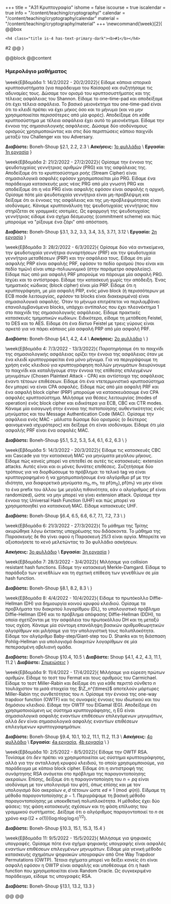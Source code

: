 +++
title = "Α31 Κρυπτογραφία"
ishome = false
iscourse = true
iscalendar = true
info = "/content/teaching/cryptography/"
calendar = "/content/teaching/cryptography/calendar"
material = "/content/teaching/cryptography/material"
+++
\newcommand{\week}[2]{
@@box
~~~ 
<h4 class="title is-4 has-text-primary-dark"><b>#1</b></h4>
~~~ 
#2
@@
}

@@block
@@content

### Ημερολόγιο μαθήματος

\week{Εβδομάδα 1: 14/2/2022 - 20/2/2022}{
Είδαμε κάποια ιστορικά κρυπτοσυστήματα (για παράδειγμα του Καίσαρα) και συζητήσαμε τις αδυναμίες τους.
Δώσαμε τον ορισμό του κρυπτοσυστήματος και της τέλειας ασφάλειας του Shannon. Είδαμε το one-time-pad
και αποδείξαμε ότι έχει τέλεια ασφάλεια. Το βασικό μειονέκτημα του one-time-pad είναι ότι το κλειδί
πρέπει να έχει μήκος όσο και το μήνυμα (και να μην χρησιμοποιείται περισσότερες από μία φορές).
Αποδείξαμε ότι *κάθε* κρυπτοσύστημα με τέλεια ασφάλεια έχει αυτό το μειονέκτημα.
Είδαμε την έννοια της σημασιολογικής ασφάλειας. Δώσαμε δύο ισοδύναμους ορισμούς χρησιμοποιώντας και 
στις δύο περιπτώσεις κάποιο παιχνίδι μεταξύ του Challenger και του Adversary.

**Διαβάστε:** Boneh-Shoup §2.1, 2.2, 2.3 \\
**Ασκήσεις:** [1ο φυλλάδιο](../crypto-assign-2022-1.pdf) \\
**Εργασία:** [1η εργασία](../assign-1) 
}

\week{Εβδομάδα 2: 21/2/2022 - 27/2/2022}{
Ορίσαμε την έννοια της ψευδοτυχαίας γεννήτριας αριθμών (PRG) και της ασφάλειας της.
Αποδείξαμε ότι το κρυπτοσύστημα ροής (Stream Cipher) είναι σημασιολογικά ασφαλές 
εφόσον χρησιμοποιείται μία PRG. Είδαμε ένα παράδειγμα κατασκευής μιας νέας PRG από
μία γνωστή PRG και αποδείξαμε ότι η νέα PRG είναι ασφαλής εφόσον είναι ασφαλής η
αρχική. Ορίσαμε πότε μία ψευδοτυχαία γεννήτρια είναι μη-προβλέψιμη και δείξαμε
ότι οι έννοιες της ασφάλειας και της μη-προβλεψιμότητας είναι ισοδύναμες. Κάναμε
κρυπτανάλυση της ψευδοτυχαίας γεννήτριας που στηρίζεται σε γραμμικές ισοτιμίες.
Ως εφαρμογή της ψευδοτυχαίας γεννήτριας είδαμε ένα σχήμα δέσμευσης (commitment scheme)
και πώς μπορούμε να "ρίξουμε ένα ζάρι" από απόσταση.

**Διαβάστε:** Boneh-Shoup §3.1, 3.2, 3.3, 3.4, 3.5, 3.7.1, 3.12 \\
**Εργασία:** [2η εργασία](../assign-2) 
}

\week{Εβδομάδα 3: 28/2/2022 - 6/3/2022}{
Ορίσαμε δύο νέα αντικείμενα, την ψευδοτυχαία γεννήτρια συναρτήσεων (PRF) και την
ψευδοτυχαία γεννήτρια μεταθέσεων (PRP) και την ασφάλεια τους. Είδαμε ότι μία 
ασφαλής PRP είναι ασφαλής PRF, εφόσον το πεδίο ορισμού (που είναι και πεδίο τιμών)
είναι υπερ-πολυωνυμικό (στην παράμετρο ασφαλείας). Είδαμε πώς από μια ασφαλή PRF
μπορούμε να πάρουμε μία ασφαλή PRG. Ισχύει και το αντίστροφο. Είδαμε την κατασκευή 
χωρίς την απόδειξη. Ένας τμηματικός κώδικας (block cipher) είναι μία PRP. Είδαμε
ότι η κρυπτογράφηση, με μία ασφαλή PRP, ενός μόνο block (ή περισσότερων με ECB
mode λειτουργίας, *εφόσον* τα blocks είναι διακεκριμένα) είναι σημασιολογικά ασφαλής.
Όταν το μήνυμα επιτρέπεται να περιλαμβάνει επαναλαμβανόμενα blocks, υπάρχει 
αντίπαλος που έχει πλεονέκτημα 1 στο παιχνίδι της σημασιολογικής ασφάλειας.
Είδαμε πρακτικές κατασκευές τμηματικών κωδίκων. Ειδικότερα, είδαμε τη μετάθεση 
Feistel, το DES και το AES. Είδαμε ότι ένα δίκτυο Feistel με τρεις γύρους 
είναι αρκετό για να πάρει κάποιος μία ασφαλή PRP από μία ασφαλή PRF. 

**Διαβάστε:** Boneh-Shoup §4.1, 4.2, 4.4  \\
**Ασκήσεις:** [2ο φυλλάδιο](../crypto-assign-2022-2.pdf) \\
}

\week{Εβδομάδα 4: 7/3/2022 - 13/3/2022}{
Παρατηρήσαμε ότι το παιχνίδι της σημασιολογικής ασφάλειας ορίζει την έννοια
της ασφάλειας όταν με ένα κλειδί κρυπτογραφείται ένα μόνο μήνυμα. Για να περιγράψουμε
τη χρήση ενός κλειδιού για κρυπτογράφηση πολλών μηνυμάτων διευρύνουμε το παιχνίδι και
καταλήγουμε στην έννοια της επίθεσης επιλεγμένων μηνυμάτων (Chosen Plaintext Attack - CPA)
και αντίστοιχα της ασφάλειας έναντι τέτοιων επιθέσεων. Είδαμε ότι ένα ντετερμινιστικό
κρυπτοσύστημα δεν μπορεί να είναι CPA ασφαλές. Είδαμε πώς από μία ασφαλή PRF και
ένα ασφαλή block cipher (PRP) μπορούμe να κατασκευάσουμε ένα CPA ασφαλές κρυπτοσύστημα.
Μιλήσαμε για θέσεις λειτουργίας (modes of operation) ενός block cipher και ειδικότερα 
για ECB, CBC και CTR modes. Κάναμε μία εισαγωγή στην έννοια της πιστοποίησης αυθεντικότητας
ενός μηνύματος και του Message Authentication Code (MAC). Ορίσαμε την ασφάλεια ενός
MAC - μάλιστα δώσαμε δύο ορισμούς (ο δεύτερος φαινομενικά ισχυρότερος) και δείξαμε ότι
είναι ισοδύναμοι. Είδαμε ότι μία ασφαλής PRF είναι ένα ασφαλές MAC.

**Διαβάστε:** Boneh-Shoup §5.1, 5.2, 5.3, 5.4, 6.1, 6.2, 6.3 \\
}

\week{Εβδομάδα 5: 14/3/2022 - 20/3/2022}{
Είδαμε τις κατασκευές CBC και Cascade για την κατασκευή MAC για μηνύματα μεγάλου μήκους.
Είδαμε πώς κανείς μπορεί να επιτεθεί σε αυτές τις κατασκευές: extension attacks. Αυτές 
είναι και οι μόνες δυνάτες επιθέσεις. Συζητήσαμε δύο τρόπους για να διορθώσουμε το
πρόβλημα: το τελικό tag να είναι κρυπτογραφημένο ή να χρησιμοποιήσουμε ένα αλγόριθμο
$\mathrm{pf}$ με την ιδιότητα, για διαφορετικά μηνύματα $m_0, m_1$, τα
$\mathrm{pf}(m_0), \mathrm{pf}(m_1)$ να 
μην είναι το ένα prefix του άλλου (με μεγάλη πιθανότητα, εάν ο αλγόριθμος $\mathrm{pf}$ είναι
randomized), ώστε να μην μπορεί να γίνει extension attack. Ορίσαμε την έννοια της
Universal Hash Function (UHF) και πώς μπορεί να χρησιμοποιηθεί για κατασκευή MAC. Είδαμε
κατασκευές UHF.

**Διαβάστε:** Boneh-Shoup §6.4, 6.5, 6.6, 6.7, 7.1, 7.2, 7.3 \\
}

\week{Εβδομάδα 6: 21/3/2022 - 27/3/2022}{
Το μάθημα της Τρίτης ακυρώθηκε λόγω έκτακτης υποχρέωσης του διδάσκοντα.
Το μάθημα της Παρασκευής δε θα γίνει αφού η Παρασκευή 25/3 είναι αργία.
Μπορείτε να αξιοποιήσετε το κενό μελετώντας το 3ο φυλλάδιο ασκήσεων.

**Ασκήσεις:** [3ο φυλλάδιο](../crypto-assign-2022-3.pdf) \\
**Εργασία:** [3η εργασία](../assign-3) 
}

\week{Εβδομάδα 7: 28/3/2022 - 3/4/2022}{
Μιλήσαμε για collision resistant hash functions. Είδαμε την κατασκευή
Merkle-Damgard. Είδαμε το παράδοξο των γενεθλίων και τη σχετική
επίθεση των γενεθλίων σε μία hash function.

**Διαβάστε:** Boneh-Shoup §8.1, 8.2, 8.3 \\
}

\week{Εβδομάδα 8: 4/4/2022 - 10/4/2022}{
Είδαμε το πρωτόκολλο Diffie-Hellman (DH) για δημιουργία κοινού κρυφού κλειδιού.
Ορίσαμε τα προβλήματα του διακριτού λογαρίθμου (DL), το υπολογιστικό
πρόβλημα Diffie-Hellman (DH) και το πρόβλημα απόφασης Diffie-Hellman (DDH),
τα οποία σχετίζονται με την ασφάλεια του πρωτοκόλλου DH και τη μεταξύ τους σχέση.
Κάναμε μία σύντομη επανάληψη βασικών αριθμοθεωρητικών αλγορίθμων και μιλήσαμε
για την υπολογιστική τους πολυπλοκότητα. Είδαμε τον αλγόριθμο Baby-step/Giant-step
του D. Shanks και τη διάσπαση Pohlig-Hellman για υπολογισμό διακριτών λογαρίθμων
σε μία πεπερασμένη αβελιανή ομάδα.

**Διαβάστε:** Boneh-Shoup §10.4, 10.5 \\
**Διαβάστε:** Shoup §4.1, 4.2, 4.3, 11.1, 11.2 \\
**Διαβάστε:** [Σημειώσεις](../note-dlp.pdf) 
}

\week{Εβδομάδα 9: 11/4/2022 - 17/4/2022}{
Μιλήσαμε για εύρεση πρώτων αριθμών. Είδαμε το τεστ του Fermat και τους
αριθμούς του Carmichael. Είδαμε το τεστ Miller-Rabin και δείξαμε 
ότι για κάθε περιττό σύνθετο $n$ τουλάχιστον τα μισά στοιχεία της $\Z_n^{\times}$
αποτελούν μάρτυρες Miller-Rabin της συνθετότητας του $n$. Ορίσαμε την 
έννοια της one-way trapdoor function (OWTF) και τις συναφείς έννοιες του ιδιωτικού
και του δημόσιου κλειδιού. Είδαμε την OWTF του ElGamal (EG). Αποδείξαμε ότι 
χρησιμοποιούμενη ως σύστημα κρυπτογράφησης, η EG είναι σημασιολογικά ασφαλής
εναντίων επιθέσεων επιλεγόμενων μηνυμάτων, αλλά *δεν* είναι σημασιολογικά
ασφαλής εναντίων επιθέσεων επιλεγόμενων κρυπτογραφημάτων.

**Διαβάστε:** Boneh-Shoup §9.4, 10.1, 10.2, 11.1, 11.2, 11.3 \\
**Ασκήσεις:** [4ο φυλλάδιο](../crypto-assign-2022-4.pdf) \\
**Εργασία:** [4a εργασία](../assign-4a), [4b εργασία](../assign-4b) \\
}

\week{Εβδομάδα 10: 2/5/2022 - 8/5/2022}{
Είδαμε την OWTF RSA. Τονίσαμε ότι *δεν* πρέπει να χρησιμοποιείται ως
σύστημα κρυπτογράφησης, αλλά για την ανταλλαγή κρυφού κλειδιού, το
οποίο χρησιμομποιούμε, για παράδειγμα με κάποιο block cipher. Είδαμε
ότι η αντιστροφή της συνάρτησης RSA ανάγεται στο πρόβλημα της
παραγοντοποίησης ακεραίων. Επίσης, δείξαμε ότι η παραγοντοποίηση
του $n = pq$ είναι ισοδύναμη με τον υπολογισμό του $\varphi(n)$,
όπως επίσης και με τον υπολογισμό δύο ακεραίων $e,d$ τέτοιων 
ώστε $ed\equiv 1 \pmod{\varphi(n)}$. Είδμαμε τη μέθοδο παραγοντοποίησης
$p-1$. Περιγράψαμε τη βασική μέθοδο παραγοντοποίησης με υποεκθετική
πολυπλοκότητα. Η μέθοδος έχει δύο φάσεις: της φάση κατασκευής σχέσεων
και τη φάση επίλυσης του γραμμικού συστήματος. Δείξαμε ότι ο αλγόριθμος
παραγοντοποιεί το $n$ σε χρόνο
$\exp\left((2 + o(1)) (\log{n} \log\log{n})^{1/2} \right)$.

**Διαβάστε:** Boneh-Shoup §10.3, 15.1, 15.3, 15.4
}

\week{Εβδομάδα 11: 9/5/2022 - 15/5/2022}{
Μιλήσαμε για ψηφιακές υπογραφές. Ορίσαμε πότε ένα σχήμα ψηφιακής υπογραφής είναι ασφαλές
εναντίων επιθέσεων επιλεγμένων μηνυμάτων. Είδαμε μία γενική μέθοδο κατασκευής σχημάτων
ψηφιακών υπογραφών από One Way Trapdoor Permutations (OWTP). Τέτοια σχήματα μπορεί να 
δείξει κανείς ότι είναι ασφαλή εφόσον η OWTP είναι ασφαλής και υποθέσουμε ότι η hash 
function που χρησιμοποιείται είναι Random Oracle. Ως συγκεκριμένο παράδειγμα, είδαμε
τις υπογραφές RSA.

**Διαβάστε:** Boneh-Shoup §13.1, 13.2, 13.3
}

@@
@@
